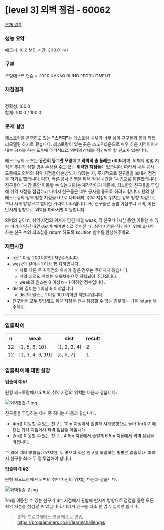 # [level 3] 외벽 점검 - 60062 

[문제 링크](https://school.programmers.co.kr/learn/courses/30/lessons/60062) 

### 성능 요약

메모리: 10.2 MB, 시간: 298.01 ms

### 구분

코딩테스트 연습 > 2020 KAKAO BLIND RECRUITMENT

### 채점결과

<br/>정확성: 100.0<br/>합계: 100.0 / 100.0

### 문제 설명

<p style="user-select: auto;">레스토랑을 운영하고 있는 <strong style="user-select: auto;">"스카피"</strong>는 레스토랑 내부가 너무 낡아 친구들과 함께 직접 리모델링 하기로 했습니다. 레스토랑이 있는 곳은 스노우타운으로 매우 추운 지역이어서 내부 공사를 하는 도중에 주기적으로 외벽의 상태를 점검해야 할 필요가 있습니다.</p>

<p style="user-select: auto;">레스토랑의 구조는 <strong style="user-select: auto;">완전히 동그란 모양</strong>이고 <strong style="user-select: auto;">외벽의 총 둘레는 n미터</strong>이며, 외벽의 몇몇 지점은 추위가 심할 경우 손상될  수도 있는 <strong style="user-select: auto;">취약한 지점들</strong>이 있습니다. 따라서 내부 공사 도중에도 외벽의 취약 지점들이 손상되지 않았는 지, 주기적으로 친구들을 보내서 점검을 하기로 했습니다. 다만, 빠른 공사 진행을 위해 점검 시간을 1시간으로 제한했습니다. 친구들이 1시간 동안 이동할 수 있는 거리는 제각각이기 때문에, 최소한의 친구들을 투입해 취약 지점을 점검하고 나머지 친구들은 내부 공사를 돕도록 하려고 합니다. 편의 상 레스토랑의 정북 방향 지점을 0으로 나타내며, 취약 지점의 위치는 정북 방향 지점으로부터 시계 방향으로 떨어진 거리로 나타냅니다. 또, 친구들은 출발 지점부터 시계, 혹은 반시계 방향으로 외벽을 따라서만 이동합니다.</p>

<p style="user-select: auto;">외벽의 길이 n, 취약 지점의 위치가 담긴 배열 weak, 각 친구가 1시간 동안 이동할 수 있는 거리가 담긴 배열 dist가 매개변수로 주어질 때, 취약 지점을 점검하기 위해 보내야 하는 친구 수의 최소값을 return 하도록 solution 함수를 완성해주세요.</p>

<h3 style="user-select: auto;">제한사항</h3>

<ul style="user-select: auto;">
<li style="user-select: auto;">n은 1 이상 200 이하인 자연수입니다.</li>
<li style="user-select: auto;">weak의 길이는 1 이상 15 이하입니다.

<ul style="user-select: auto;">
<li style="user-select: auto;">서로 다른 두 취약점의 위치가 같은 경우는 주어지지 않습니다.</li>
<li style="user-select: auto;">취약 지점의 위치는 오름차순으로 정렬되어 주어집니다.</li>
<li style="user-select: auto;">weak의 원소는 0 이상 n - 1 이하인 정수입니다.</li>
</ul></li>
<li style="user-select: auto;">dist의 길이는 1 이상 8 이하입니다.

<ul style="user-select: auto;">
<li style="user-select: auto;">dist의 원소는 1 이상 100 이하인 자연수입니다.</li>
</ul></li>
<li style="user-select: auto;">친구들을 모두 투입해도 취약 지점을 전부 점검할 수 없는 경우에는 -1을 return 해주세요.</li>
</ul>

<hr style="user-select: auto;">

<h3 style="user-select: auto;">입출력 예</h3>
<table class="table" style="user-select: auto;">
        <thead style="user-select: auto;"><tr style="user-select: auto;">
<th style="user-select: auto;">n</th>
<th style="user-select: auto;">weak</th>
<th style="user-select: auto;">dist</th>
<th style="user-select: auto;">result</th>
</tr>
</thead>
        <tbody style="user-select: auto;"><tr style="user-select: auto;">
<td style="user-select: auto;">12</td>
<td style="user-select: auto;">[1, 5, 6, 10]</td>
<td style="user-select: auto;">[1, 2, 3, 4]</td>
<td style="user-select: auto;">2</td>
</tr>
<tr style="user-select: auto;">
<td style="user-select: auto;">12</td>
<td style="user-select: auto;">[1, 3, 4, 9, 10]</td>
<td style="user-select: auto;">[3, 5, 7]</td>
<td style="user-select: auto;">1</td>
</tr>
</tbody>
      </table>
<h3 style="user-select: auto;">입출력 예에 대한 설명</h3>

<p style="user-select: auto;"><strong style="user-select: auto;">입출력 예 #1</strong></p>

<p style="user-select: auto;">원형 레스토랑에서 외벽의 취약 지점의 위치는 다음과 같습니다.</p>

<p style="user-select: auto;"><img src="https://grepp-programmers.s3.amazonaws.com/files/production/61de504978/1c8394ec-05e0-4b7b-a0ff-3ff9ae0cec28.jpg" title="" alt="외벽점검-1.jpg" style="user-select: auto;"></p>

<p style="user-select: auto;">친구들을 투입하는 예시 중 하나는 다음과 같습니다.</p>

<ul style="user-select: auto;">
<li style="user-select: auto;">4m를 이동할 수 있는 친구는 10m 지점에서 출발해 시계방향으로 돌아 1m 위치에 있는 취약 지점에서 외벽 점검을 마칩니다.</li>
<li style="user-select: auto;">2m를 이동할 수 있는 친구는 4.5m 지점에서 출발해 6.5m 지점에서 외벽 점검을 마칩니다.</li>
</ul>

<p style="user-select: auto;">그 외에 여러 방법들이 있지만, 두 명보다 적은  친구를 투입하는 방법은 없습니다. 따라서 친구를 최소 두 명 투입해야 합니다.</p>

<p style="user-select: auto;"><strong style="user-select: auto;">입출력 예 #2</strong></p>

<p style="user-select: auto;">원형 레스토랑에서 외벽의 취약 지점의 위치는 다음과 같습니다.</p>

<p style="user-select: auto;"><img src="https://grepp-programmers.s3.amazonaws.com/files/production/3669c9b3d6/00e8eeb4-f3ec-4c18-96fb-a3b17aaf1812.jpg" title="" alt="외벽점검-2.jpg" style="user-select: auto;"></p>

<p style="user-select: auto;">7m를 이동할 수 있는 친구가 4m 지점에서 출발해 반시계 방향으로 점검을 돌면 모든 취약 지점을 점검할 수 있습니다. 따라서 친구를 최소 한 명 투입하면 됩니다.</p>


> 출처: 프로그래머스 코딩 테스트 연습, https://programmers.co.kr/learn/challenges